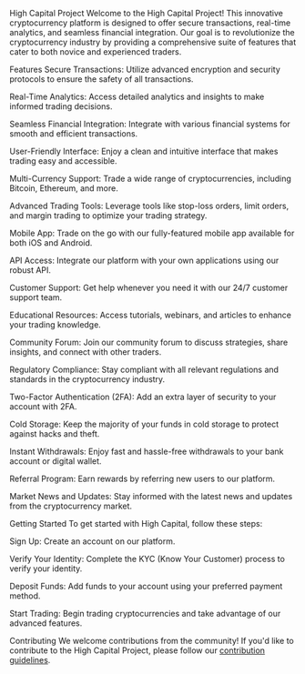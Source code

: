 High Capital Project
Welcome to the High Capital Project! This innovative cryptocurrency platform is designed to offer secure transactions, real-time analytics, and seamless financial integration. Our goal is to revolutionize the cryptocurrency industry by providing a comprehensive suite of features that cater to both novice and experienced traders.

Features
Secure Transactions: Utilize advanced encryption and security protocols to ensure the safety of all transactions.

Real-Time Analytics: Access detailed analytics and insights to make informed trading decisions.

Seamless Financial Integration: Integrate with various financial systems for smooth and efficient transactions.

User-Friendly Interface: Enjoy a clean and intuitive interface that makes trading easy and accessible.

Multi-Currency Support: Trade a wide range of cryptocurrencies, including Bitcoin, Ethereum, and more.

Advanced Trading Tools: Leverage tools like stop-loss orders, limit orders, and margin trading to optimize your trading strategy.

Mobile App: Trade on the go with our fully-featured mobile app available for both iOS and Android.

API Access: Integrate our platform with your own applications using our robust API.

Customer Support: Get help whenever you need it with our 24/7 customer support team.

Educational Resources: Access tutorials, webinars, and articles to enhance your trading knowledge.

Community Forum: Join our community forum to discuss strategies, share insights, and connect with other traders.

Regulatory Compliance: Stay compliant with all relevant regulations and standards in the cryptocurrency industry.

Two-Factor Authentication (2FA): Add an extra layer of security to your account with 2FA.

Cold Storage: Keep the majority of your funds in cold storage to protect against hacks and theft.

Instant Withdrawals: Enjoy fast and hassle-free withdrawals to your bank account or digital wallet.

Referral Program: Earn rewards by referring new users to our platform.

Market News and Updates: Stay informed with the latest news and updates from the cryptocurrency market.

Getting Started
To get started with High Capital, follow these steps:

Sign Up: Create an account on our platform.

Verify Your Identity: Complete the KYC (Know Your Customer) process to verify your identity.

Deposit Funds: Add funds to your account using your preferred payment method.

Start Trading: Begin trading cryptocurrencies and take advantage of our advanced features.

Contributing
We welcome contributions from the community! If you'd like to contribute to the High Capital Project, please follow our [contribution guidelines]([https://dashboard.tawk.to/login](https://contributing.md/)).

